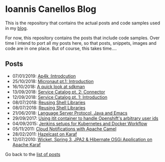 # Ioannis Canellos Blog

This is the repository that contains the actual posts and code samples used in my [blog](http://iocanel.com).

For now, this repository contains the posts that include code samples. Over time I intend to port all my posts here, so that posts, snippets, images and code are in one place.
But of course, this takes time....

## Posts

- 07/01/2019: [Ap4k :Introdcution](./ap4k-pt1-introdcution)
- 25/10/2018: [Micronaut pt.1: Introduction](https://github.com/iocanel/blog/blob/master/micronaut-pt1-introduction)
- 16/10/2018: [A quick look at sdkman](https://github.com/iocanel/blog/blob/master/sdkman)
- 13/09/2018: [Service Catalog pt. 2: Connector](https://github.com/iocanel/blog/blob/master/service-catalog-pt2-connector)
- 12/09/2018: [Service Catalog pt. 1: Introduction](https://github.com/iocanel/blog/blob/master/service-catalog-pt1-introduction)
- 08/07/2018: [Reusing Shell Libraries](https://github.com/iocanel/blog/blob/master/reusing-shell-libraries)
- 08/07/2018: [Reusing Shell Libraries](https://github.com/iocanel/blog/blob/master/reusing-shell-libraries)
- 21/06/2018: [Language Server Protocol, Java and Emacs](https://github.com/iocanel/blog/blob/master/language-server-protocol-java-and-emacs)
- 29/09/2017: [Using itit container to handle Openshift's arbitrary user ids](https://github.com/iocanel/blog/blob/master/using-init-containers-to-handle-openshifts-arbitrary-user-ids)
- 04/09/2015: [Jenkins setups for Kubernetes and Docker Workflow](https://github.com/iocanel/blog/blob/master/jenkins-setups-for-kubernetes-and-docker-workflow)
- 05/11/2011: [Cloud Notifications with Apache Camel](https://github.com/iocanel/blog/blob/master/cloud-notifications-with-apache-camel)
- 28/02/2011: [Hazelcast on Karaf](https://github.com/iocanel/blog/blob/master/hazelcast-on-karaf)
- 12/07/2010: [Wicket, Spring 3, JPA2 & Hibernate OSGi Application on Apache Karaf](https://github.com/iocanel/blog/blob/master/wicket-spring-3-jpa2-hibernate-osgi-application-on-apache-karaf)


Go back to the [list of posts](https://github.com/iocanel/blog/blob/master/README.md#posts)
